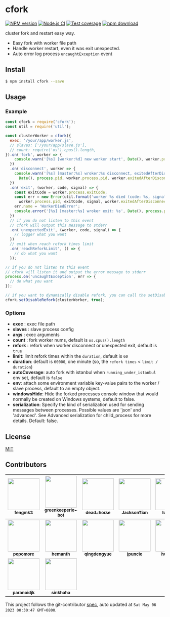 cfork
=======

[![NPM version][npm-image]][npm-url]
[![Node.js CI](https://github.com/node-modules/cfork/actions/workflows/nodejs.yml/badge.svg)](https://github.com/node-modules/cfork/actions/workflows/nodejs.yml)
[![Test coverage][codecov-image]][codecov-url]
[![npm download][download-image]][download-url]

[npm-image]: https://img.shields.io/npm/v/cfork.svg?style=flat-square
[npm-url]: https://npmjs.org/package/cfork
[codecov-image]: https://codecov.io/gh/node-modules/cfork/branch/master/graph/badge.svg
[codecov-url]: https://codecov.io/gh/node-modules/cfork
[download-image]: https://img.shields.io/npm/dm/cfork.svg?style=flat-square
[download-url]: https://npmjs.org/package/cfork

cluster fork and restart easy way.

* Easy fork with worker file path
* Handle worker restart, even it was exit unexpected.
* Auto error log process `uncaughtException` event

## Install

```bash
$ npm install cfork --save
```

## Usage

### Example

```js
const cfork = require('cfork');
const util = require('util');

const clusterWorker = cfork({
  exec: '/your/app/worker.js',
  // slaves: ['/your/app/slave.js'],
  // count: require('os').cpus().length,
}).on('fork', worker => {
    console.warn('[%s] [worker:%d] new worker start', Date(), worker.process.pid);
  })
  .on('disconnect', worker => {
    console.warn('[%s] [master:%s] wroker:%s disconnect, exitedAfterDisconnect: %s, state: %s.',
      Date(), process.pid, worker.process.pid, worker.exitedAfterDisconnect, worker.state);
  })
  .on('exit', (worker, code, signal) => {
    const exitCode = worker.process.exitCode;
    const err = new Error(util.format('worker %s died (code: %s, signal: %s, exitedAfterDisconnect: %s, state: %s)',
      worker.process.pid, exitCode, signal, worker.exitedAfterDisconnect, worker.state));
    err.name = 'WorkerDiedError';
    console.error('[%s] [master:%s] wroker exit: %s', Date(), process.pid, err.stack);
  })
  // if you do not listen to this event
  // cfork will output this message to stderr
  .on('unexpectedExit', (worker, code, signal) => {
    // logger what you want
  })
  // emit when reach refork times limit
  .on('reachReforkLimit', () => {
    // do what you want
  });

// if you do not listen to this event
// cfork will listen it and output the error message to stderr
process.on('uncaughtException', err => {
  // do what you want
});

// if you want to dynamically disable refork, you can call the setDisableRefork, priority over the refork parameter
cfork.setDisableRefork(clusterWorker, true);


```

### Options

- **exec** : exec file path
- **slaves** : slave process config
- **args** : exec arguments
- **count** : fork worker nums, default is `os.cpus().length`
- **refork** : refork when worker disconnect or unexpected exit, default is `true`
- **limit**: limit refork times within the `duration`, default is `60`
- **duration**: default is `60000`, one minute (so, the `refork times` < `limit / duration`)
- **autoCoverage**: auto fork with istanbul when `running_under_istanbul` env set, default is `false`
- **env**: attach some environment variable key-value pairs to the worker / slave process, default to an empty object.
- **windowsHide**: Hide the forked processes console window that would normally be created on Windows systems, default to false.
- **serialization**: Specify the kind of serialization used for sending messages between processes. Possible values are 'json' and 'advanced'. See Advanced serialization for child_process for more details. Default: false.

## License

[MIT](LICENSE)

<!-- GITCONTRIBUTOR_START -->

## Contributors

|[<img src="https://avatars.githubusercontent.com/u/156269?v=4" width="100px;"/><br/><sub><b>fengmk2</b></sub>](https://github.com/fengmk2)<br/>|[<img src="https://avatars.githubusercontent.com/u/14790466?v=4" width="100px;"/><br/><sub><b>greenkeeperio-bot</b></sub>](https://github.com/greenkeeperio-bot)<br/>|[<img src="https://avatars.githubusercontent.com/u/985607?v=4" width="100px;"/><br/><sub><b>dead-horse</b></sub>](https://github.com/dead-horse)<br/>|[<img src="https://avatars.githubusercontent.com/u/327019?v=4" width="100px;"/><br/><sub><b>JacksonTian</b></sub>](https://github.com/JacksonTian)<br/>|[<img src="https://avatars.githubusercontent.com/u/1474688?v=4" width="100px;"/><br/><sub><b>luckydrq</b></sub>](https://github.com/luckydrq)<br/>|[<img src="https://avatars.githubusercontent.com/u/2842176?v=4" width="100px;"/><br/><sub><b>XadillaX</b></sub>](https://github.com/XadillaX)<br/>|
| :---: | :---: | :---: | :---: | :---: | :---: |
|[<img src="https://avatars.githubusercontent.com/u/360661?v=4" width="100px;"/><br/><sub><b>popomore</b></sub>](https://github.com/popomore)<br/>|[<img src="https://avatars.githubusercontent.com/u/18315?v=4" width="100px;"/><br/><sub><b>hemanth</b></sub>](https://github.com/hemanth)<br/>|[<img src="https://avatars.githubusercontent.com/u/3230673?v=4" width="100px;"/><br/><sub><b>qingdengyue</b></sub>](https://github.com/qingdengyue)<br/>|[<img src="https://avatars.githubusercontent.com/u/1422472?v=4" width="100px;"/><br/><sub><b>jpuncle</b></sub>](https://github.com/jpuncle)<br/>|[<img src="https://avatars.githubusercontent.com/u/1102038?v=4" width="100px;"/><br/><sub><b>hustxiaoc</b></sub>](https://github.com/hustxiaoc)<br/>|[<img src="https://avatars.githubusercontent.com/u/2972143?v=4" width="100px;"/><br/><sub><b>nightink</b></sub>](https://github.com/nightink)<br/>|
[<img src="https://avatars.githubusercontent.com/u/7971415?v=4" width="100px;"/><br/><sub><b>paranoidjk</b></sub>](https://github.com/paranoidjk)<br/>|[<img src="https://avatars.githubusercontent.com/u/19849579?v=4" width="100px;"/><br/><sub><b>sinkhaha</b></sub>](https://github.com/sinkhaha)<br/>

This project follows the git-contributor [spec](https://github.com/xudafeng/git-contributor), auto updated at `Sat May 06 2023 00:30:47 GMT+0800`.

<!-- GITCONTRIBUTOR_END -->
